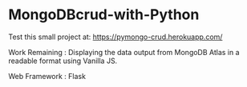 # MongoDBcrud-with-Python

Test this small project at: https://pymongo-crud.herokuapp.com/

Work Remaining : Displaying the data output from MongoDB Atlas in a readable format using Vanilla JS.

Web Framework : Flask
